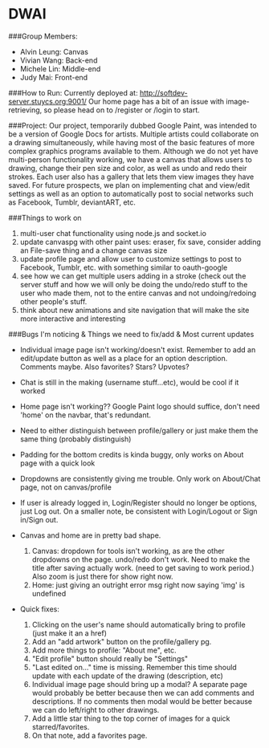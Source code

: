DWAI
============

###Group Members:
- Alvin Leung: Canvas
- Vivian Wang: Back-end
- Michele Lin: Middle-end
- Judy Mai: Front-end

###How to Run:
Currently deployed at: http://softdev-server.stuycs.org:9001/
Our home page has a bit of an issue with image-retrieving, so please head on to /register or /login to start.

###Project:
Our project, temporarily dubbed Google Paint, was intended to be a version of Google Docs for artists. Multiple artists could collaborate on a drawing simultaneously, while having most of the basic features of more complex graphics programs available to them.
Although we do not yet have multi-person functionality working, we have a canvas that allows users to drawing, change their pen size and color, as well as undo and redo their strokes. Each user also has a gallery that lets them view images they have saved.
For future prospects, we plan on implementing chat and view/edit settings as well as an option to automatically post to social networks such as Facebook, Tumblr, deviantART, etc. 


###Things to work on
1. multi-user chat functionality using node.js and socket.io 
2. update canvaspg with other paint uses: eraser, fix save, consider adding an File-save thing and a change canvas size
3. update profile page and allow user to customize settings to post to Facebook, Tumblr, etc. with something similar to oauth-google
4. see how we can get multiple users adding in a stroke (check out the server stuff and how we will only be doing the undo/redo stuff to the user who made them, not to the entire canvas and not undoing/redoing other people's stuff.
5. think about new animations and site navigation that will make the site more interactive and interesting

###Bugs I'm noticing & Things we need to fix/add & Most current updates
- Individual image page isn't working/doesn't exist. Remember to add an edit/update button as well as a place for an option description. Comments maybe. Also favorites? Stars? Upvotes?
- Chat is still in the making (username stuff...etc), would be cool if it worked
- Home page isn't working?? Google Paint logo should suffice, don't need 'home' on the navbar, that's redundant.
- Need to either distinguish between profile/gallery or just make them the same thing (probably distinguish)
- Padding for the bottom credits is kinda buggy, only works on About page with a quick look
- Dropdowns are consistently giving me trouble. Only work on About/Chat page, not on canvas/profile
- If user is already logged in, Login/Register should no longer be options, just Log out. On a smaller note, be consistent with Login/Logout or Sign in/Sign out.
- Canvas and home are in pretty bad shape. 
   1. Canvas: dropdown for tools isn't working, as are the other dropdowns on the page. undo/redo don't work. Need to make the title after saving actually work. (need to get saving to work period.) Also zoom is just there for show right now.
   2. Home: just giving an outright error msg right now saying 'img' is undefined

- Quick fixes:
   1. Clicking on the user's name should automatically bring to profile (just make it an a href)
   2. Add an "add artwork" button on the profile/gallery pg.
   3. Add more things to profile: "About me", etc. 
   4. "Edit profile" button should really be "Settings"
   5. "Last edited on..." time is missing. Remember this time should update with each update of the drawing (description, etc)
   6. Individual image page should bring up a modal? A separate page would probably be better because then we can add comments and descriptions. If no comments then modal would be better because we can do left/right to other drawings.
   7. Add a little star thing to the top corner of images for a quick starred/favorites.
   8. On that note, add a favorites page.
